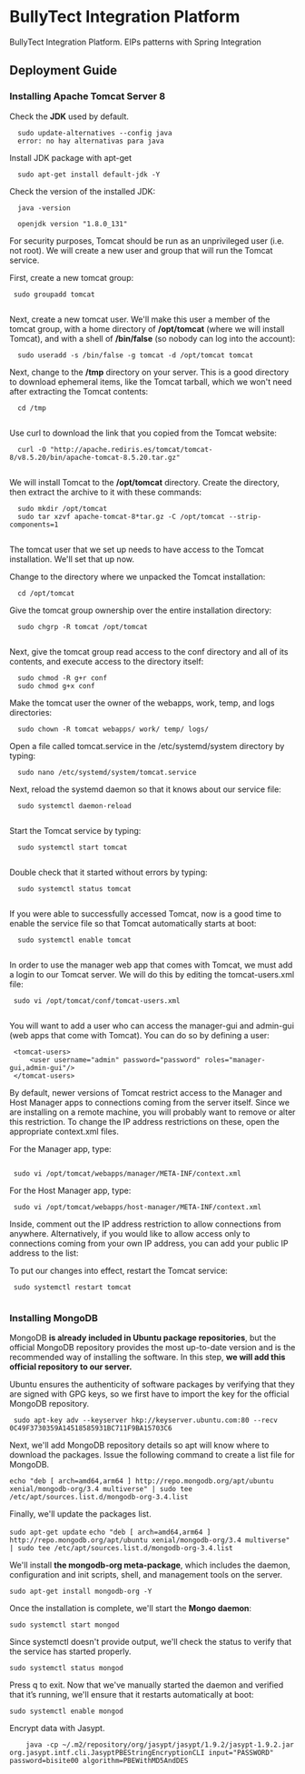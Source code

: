 # BullyTect Integration Platform
BullyTect Integration Platform. EIPs patterns with Spring Integration

## Deployment Guide

### Installing Apache Tomcat Server 8

Check the **JDK** used by default.

```
  sudo update-alternatives --config java
  error: no hay alternativas para java
```
Install JDK package with apt-get


```
  sudo apt-get install default-jdk -Y

```
Check the version of the installed JDK:

```
  java -version
  
  openjdk version "1.8.0_131"

```
For security purposes, Tomcat should be run as an unprivileged user (i.e. not root). We will create a new user and group that will run the Tomcat service.

First, create a new tomcat group:

```
 sudo groupadd tomcat
  
```

Next, create a new tomcat user. We'll make this user a member of the tomcat group, with a home directory of **/opt/tomcat** (where we will install Tomcat), and with a shell of **/bin/false** (so nobody can log into the account):

```
  sudo useradd -s /bin/false -g tomcat -d /opt/tomcat tomcat

```

Next, change to the **/tmp** directory on your server. This is a good directory to download ephemeral items, like the Tomcat tarball, which we won't need after extracting the Tomcat contents:

```
  cd /tmp
  
```

Use curl to download the link that you copied from the Tomcat website:

``` 
  curl -O "http://apache.rediris.es/tomcat/tomcat-8/v8.5.20/bin/apache-tomcat-8.5.20.tar.gz"
  
```

We will install Tomcat to the **/opt/tomcat** directory. Create the directory, then extract the archive to it with these commands:

```
  sudo mkdir /opt/tomcat
  sudo tar xzvf apache-tomcat-8*tar.gz -C /opt/tomcat --strip-components=1
  
```

The tomcat user that we set up needs to have access to the Tomcat installation. We'll set that up now.

Change to the directory where we unpacked the Tomcat installation:

```
  cd /opt/tomcat

```

Give the tomcat group ownership over the entire installation directory:

```
  sudo chgrp -R tomcat /opt/tomcat
  
```

Next, give the tomcat group read access to the conf directory and all of its contents, and execute access to the directory itself:

```
  sudo chmod -R g+r conf
  sudo chmod g+x conf

```

Make the tomcat user the owner of the webapps, work, temp, and logs directories:

```
  sudo chown -R tomcat webapps/ work/ temp/ logs/
```

Open a file called tomcat.service in the /etc/systemd/system directory by typing:

```
  sudo nano /etc/systemd/system/tomcat.service

```
Next, reload the systemd daemon so that it knows about our service file:

```
  sudo systemctl daemon-reload
  
```

Start the Tomcat service by typing:

```
  sudo systemctl start tomcat
  
```

Double check that it started without errors by typing:

```
  sudo systemctl status tomcat
  
```

If you were able to successfully accessed Tomcat, now is a good time to enable the service file so that Tomcat automatically starts at boot:

```
  sudo systemctl enable tomcat
  
```

In order to use the manager web app that comes with Tomcat, we must add a login to our Tomcat server. We will do this by editing the tomcat-users.xml file:

```
 sudo vi /opt/tomcat/conf/tomcat-users.xml
 
```

You will want to add a user who can access the manager-gui and admin-gui (web apps that come with Tomcat). You can do so by defining a user:

```
 <tomcat-users>
     <user username="admin" password="password" roles="manager-gui,admin-gui"/>
 </tomcat-users>
```

By default, newer versions of Tomcat restrict access to the Manager and Host Manager apps to connections coming from the server itself. Since we are installing on a remote machine, you will probably want to remove or alter this restriction. To change the IP address restrictions on these, open the appropriate context.xml files.

For the Manager app, type:

```
 
 sudo vi /opt/tomcat/webapps/manager/META-INF/context.xml

```

For the Host Manager app, type:

```
 sudo vi /opt/tomcat/webapps/host-manager/META-INF/context.xml

```

Inside, comment out the IP address restriction to allow connections from anywhere. Alternatively, if you would like to allow access only to connections coming from your own IP address, you can add your public IP address to the list:

To put our changes into effect, restart the Tomcat service:

```
 sudo systemctl restart tomcat
 
```

### Installing MongoDB

MongoDB **is already included in Ubuntu package repositories**, but the official MongoDB repository provides the most up-to-date version and is the recommended way of installing the software. In this step, **we will add this official repository to our server.**

Ubuntu ensures the authenticity of software packages by verifying that they are signed with GPG keys, so we first have to import the key for the official MongoDB repository.

```
 sudo apt-key adv --keyserver hkp://keyserver.ubuntu.com:80 --recv 0C49F3730359A14518585931BC711F9BA15703C6

```
Next, we'll add MongoDB repository details so apt will know where to download the packages. Issue the following command to create a list file for MongoDB.

```echo "deb [ arch=amd64,arm64 ] http://repo.mongodb.org/apt/ubuntu xenial/mongodb-org/3.4 multiverse" | sudo tee /etc/apt/sources.list.d/mongodb-org-3.4.list```

Finally, we'll update the packages list.

```sudo apt-get update```
```echo "deb [ arch=amd64,arm64 ] http://repo.mongodb.org/apt/ubuntu xenial/mongodb-org/3.4 multiverse" | sudo tee /etc/apt/sources.list.d/mongodb-org-3.4.list```

We'll install **the mongodb-org meta-package**, which includes the daemon, configuration and init scripts, shell, and management tools on the server.

``` sudo apt-get install mongodb-org -Y ```

Once the installation is complete, we'll start the **Mongo daemon**:

```sudo systemctl start mongod```

Since systemctl doesn't provide output, we'll check the status to verify that the service has started properly.

```sudo systemctl status mongod```

Press q to exit. Now that we've manually started the daemon and verified that it’s running, we'll ensure that it restarts automatically at boot:

```sudo systemctl enable mongod```


Encrypt data with Jasypt.

```
	java -cp ~/.m2/repository/org/jasypt/jasypt/1.9.2/jasypt-1.9.2.jar org.jasypt.intf.cli.JasyptPBEStringEncryptionCLI input="PASSWORD" password=bisite00 algorithm=PBEWithMD5AndDES
	
```

